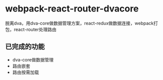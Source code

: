 # webpack-react-router-dvacore
脱离dva，用dva-core做数据管理方案，react-redux做数据连接，webpack打包，react-router处理路由


## 已完成的功能
- dva-core做数据管理
- 路由嵌套
- 路由按需加载
